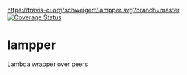 https://travis-ci.org/schweigert/lampper.svg?branch=master
[![Coverage Status](https://coveralls.io/repos/github/schweigert/lampper/badge.svg?branch=master)](https://coveralls.io/github/schweigert/lampper?branch=master)

# lampper
Lambda wrapper over peers
